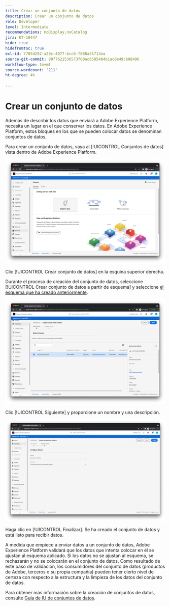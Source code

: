 ```yaml
---
title: Crear un conjunto de datos
description: Crear un conjunto de datos
role: Developer
level: Intermediate
recommendations: noDisplay,noCatalog
jira: KT-10447
hide: true
hidefromtoc: true
exl-id: 7705d292-a29c-4977-bcc6-f088a51713ea
source-git-commit: 90f7621536573f60ac6585404b1ac0e49cb08496
workflow-type: tm+mt
source-wordcount: '211'
ht-degree: 4%

---
```


# Crear un conjunto de datos

Además de describir los datos que enviará a Adobe Experience Platform, necesita un lugar en el que conservar los datos. En Adobe Experience Platform, estos bloques en los que se pueden colocar datos se denominan conjuntos de datos.

Para crear un conjunto de datos, vaya al [!UICONTROL Conjuntos de datos] vista dentro de Adobe Experience Platform.

![Vista Conjuntos de datos](../../../assets/implementation-strategy/datasets-view.png)

Clic [!UICONTROL Crear conjunto de datos] en la esquina superior derecha.

Durante el proceso de creación del conjunto de datos, seleccione [!UICONTROL Crear conjunto de datos a partir de esquema] y seleccione [el esquema que ha creado anteriormente](create-a-schema.md).

![Selección de esquema](../../../assets/implementation-strategy/schema-selection.png)

Clic [!UICONTROL Siguiente] y proporcione un nombre y una descripción.

![Nombre y descripción del conjunto de datos](../../../assets/implementation-strategy/dataset-name-description.png)

Haga clic en [!UICONTROL Finalizar]. Se ha creado el conjunto de datos y está listo para recibir datos.

A medida que empiece a enviar datos a un conjunto de datos, Adobe Experience Platform validará que los datos que intenta colocar en él se ajustan al esquema aplicado. Si los datos no se ajustan al esquema, se rechazarán y no se colocarán en el conjunto de datos. Como resultado de este paso de validación, los consumidores del conjunto de datos (productos de Adobe, terceros o su propia compañía) pueden tener cierto nivel de certeza con respecto a la estructura y la limpieza de los datos del conjunto de datos.

Para obtener más información sobre la creación de conjuntos de datos, consulte [Guía de IU de conjuntos de datos](https://experienceleague.adobe.com/docs/experience-platform/catalog/datasets/user-guide.html?lang=es).

